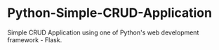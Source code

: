 # Python-Simple-CRUD-Application
Simple CRUD Application using one of Python's web development framework - Flask.
